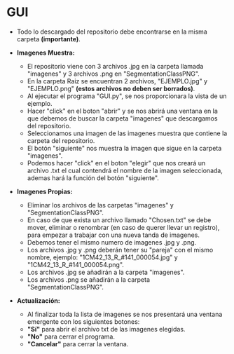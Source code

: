 # GUI

- Todo lo descargado del repositorio debe encontrarse en la misma carpeta **(importante)**.

- **Imagenes Muestra:**
  - El repositorio viene con 3 archivos .jpg en la carpeta llamada "imagenes"  y 3 archivos .png en "SegmentationClassPNG".
  - En la carpeta Raiz se encuentran 2 archivos, "EJEMPLO.jpg" y "EJEMPLO.png" **(estos archivos no deben ser borrados)**. 
  - Al ejecutar el programa "GUI.py", se nos proporcionara la vista de un ejemplo.
  - Hacer "click" en el boton "abrir" y se nos abrirá una ventana en la que debemos de buscar la carpeta "imagenes" que descargamos del repositorio.
  - Seleccionamos una imagen de las imagenes muestra que contiene la carpeta del repositorio.
  - El botón "siguiente" nos muestra la imagen que sigue en la carpeta "imagenes".
  - Podemos hacer "click" en el boton "elegir" que nos creará un archivo .txt el cual contendrá el nombre de la imagen seleccionada, ademas hará la función del botón "siguiente".

- **Imagenes Propias:**
  - Eliminar los archivos de las carpetas "imagenes" y "SegmentationClassPNG".
  - En caso de que exista un archivo llamado "Chosen.txt" se debe mover, eliminar o renombrar (en caso de querer llevar un registro), para empezar a trabajar con una nueva tanda de imagenes.
  - Debemos tener el mismo numero de imagenes .jpg y .png.
  - Los archivos .jpg y .png deberán tener su "pareja" con el mismo nombre, ejemplo: "1CM42_13_R_#141_000054.jpg" y "1CM42_13_R_#141_000054.png".
  - Los archivos .jpg se añadirán a la carpeta "imagenes".
  - Los archivos .png se añadirán a la carpeta "SegmentationClassPNG".
- **Actualización:**
   - Al finalizar toda la lista de imagenes se nos presentará una ventana emergente con los siguientes botones:
   - **"Sí"** para abrir el archivo txt de las imagenes elegidas.
   - **"No"** para cerrar el programa.
   - **"Cancelar"** para cerrar la ventana.
